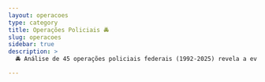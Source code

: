 ```yaml
---
layout: operacoes
type: category
title: Operações Policiais 🚔
slug: operacoes
sidebar: true
description: >
  🚔 Análise de 45 operações policiais federais (1992-2025) revela a evolução do combate ao crime, do narcotráfico à corrupção (Lava Jato) e cibercrime. Apesar de bilhões repatriados e prisões, persistem desafios como abusos e a necessidade de maior transparência para garantir a legitimidade.

---
```


